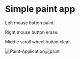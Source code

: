 # Simple paint app

Left mouse button paint.

Right mouse button erase.

Middle scroll wheel button clear.

![Paint-Application](paint.gif)![paint](https://github.com/IF-RACING/Paint-Application/assets/99550596/d06f13d1-a3c6-4fc2-8e72-25cb99553b84)

